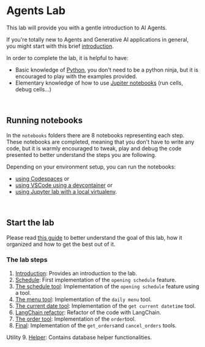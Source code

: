 # Agents Lab

This lab will provide you with a gentle introduction to AI Agents.

If you're totally new to Agents and Generative AI applications in general, you might start with this brief [introduction](docs/agent-introduction.md).

In order to complete the lab, it is helpful to have:

- Basic knowledge of [Python](https://python.org), you don't need to be a python ninja, but it is encouraged to play with the examples provided.
- Elementary knowledge of how to use [Jupiter notebooks](https://jupyter.org/) (run cells, debug cells...)

<br>

## Running notebooks

In the `notebooks` folders there are 8 notebooks representing each step.
These notebooks are completed, meaning that you don't have to write any code, but it is warmly encouraged to tweak,
play and debug the code presented to better understand the steps you are following.

Depending on your environment setup, you can run the notebooks:
- [using Codespaces](../docs/environment-setup-codespaces.md) or 
- [using VSCode using a devcontainer](../docs/environment-setup-devcontainer.md)  or 
- [using Jupyter lab with a local virtualenv](../docs/environment-setup-local-virtualenv.md).

<br>

## Start the lab

  Please read [this guide](docs/understanding-the-use-case.md) to better understand the goal of this lab, how it organized and how to get the best out of it.

### The lab steps  

1. [Introduction](notebooks/01_intro.ipynb): Provides an introduction to the lab.
2. [Schedule](notebooks/02_get_schedule.ipynb): First implementation of the `opening schedule` feature.  
3. [The schedule tool](notebooks/03_get_schedule_tool.ipynb): Implementation of the `opening schedule` feature using a tool.
4. [The menu tool](notebooks/04_get_menu_tool.ipynb): Implementation of the `daily menu` tool.
5. [The current date tool](notebooks/05_get_current_date_tool.ipynb): Implementation of the `get current datetime` tool.
6. [LangChain refactor](notebooks/06_use_langchain.ipynb): Refactor of the code with LangChain.
7. [The order tool](notebooks/07_order_tool.ipynb): Implementation of the `order`tool.
8. [Final](notebooks/08_final.ipynb): Implementation of the `get_orders`and `cancel_orders` tools.  

Utility
9. [Helper](notebooks/99-db_utility.ipynb): Contains database helper functionalities.
